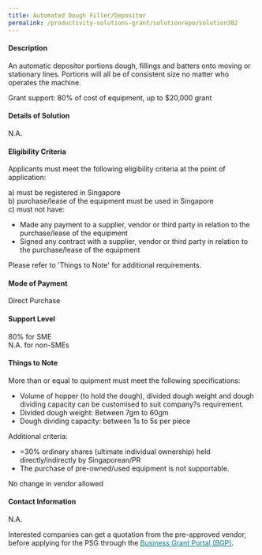 ```yaml
---
title: Automated Dough Filler/Depositor
permalink: /productivity-solutions-grant/solutionrepo/solution302
---
```


#### Description

An automatic depositor portions dough, fillings and batters onto moving or stationary lines. Portions will all be of consistent size no matter who operates the machine. 

Grant support: 80% of cost of equipment, up to $20,000 grant

#### Details of Solution

N.A.

#### Eligibility Criteria

Applicants must meet the following eligibility criteria at the point of application:

a) must be registered in Singapore <br>
b) purchase/lease of the equipment must be used in Singapore <br>
c) must not have:
- Made any payment to a supplier, vendor or third party in relation to the purchase/lease of the equipment
- Signed any contract with a supplier, vendor or third party in relation to the purchase/lease of the equipment

Please refer to 'Things to Note' for additional requirements.

#### Mode of Payment
Direct Purchase

#### Support Level
80% for SME <br>
N.A. for non-SMEs

#### Things to Note
More than or equal to quipment must meet the following specifications:
- Volume of hopper (to hold the dough), divided dough weight and dough dividing capacity can be customised to suit company?s requirement. 
- Divided dough weight: Between 7gm to 60gm
- Dough dividing capacity: between 1s to 5s per piece

Additional criteria:
- =30% ordinary shares (ultimate individual ownership) held directly/indirectly by Singaporean/PR
- The purchase of pre-owned/used equipment is not supportable.

No change in vendor allowed

#### Contact Information
N.A.

Interested companies can get a quotation from the pre-approved vendor, before applying for the PSG through the <a target='_blank' style='color:#037e8a' href='https://www.businessgrants.gov.sg/'>Business Grant Portal (BGP)</a>.
